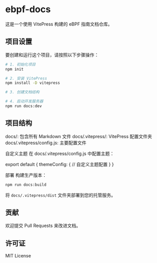 # ebpf-docs

这是一个使用 VitePress 构建的 eBPF 指南文档仓库。

## 项目设置

要创建和运行这个项目，请按照以下步骤操作：

```sh
# 1. 初始化项目
npm init

# 2. 安装 VitePress
npm install -D vitepress

# 3. 创建文档结构

# 4. 启动开发服务器
npm run docs:dev

```

## 项目结构

docs/: 包含所有 Markdown 文件
docs/.vitepress/: VitePress 配置文件夹
docs/.vitepress/config.js: 主要配置文件

自定义主题
在 docs/.vitepress/config.js 中配置主题：

export default {
  themeConfig: {
    // 自定义主题配置
  }
}

部署
构建生产版本：

```sh
npm run docs:build
```

将 `docs/.vitepress/dist` 文件夹部署到您的托管服务。

## 贡献

欢迎提交 Pull Requests 来改进文档。

## 许可证

MIT License
